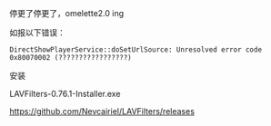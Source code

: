 停更了停更了，omelette2.0 ing


如报以下错误：

```
DirectShowPlayerService::doSetUrlSource: Unresolved error code 0x80070002 (?????????????????)
```

安装

LAVFilters-0.76.1-Installer.exe

https://github.com/Nevcairiel/LAVFilters/releases